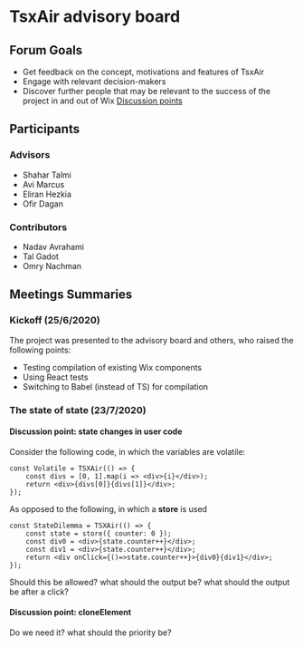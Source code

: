 # TsxAir advisory board

## Forum Goals
- Get feedback on the concept, motivations and features of TsxAir
- Engage with relevant decision-makers
- Discover further people that may be relevant to the success of the project in and out of Wix
[Discussion points](discussion.point.md)

## Participants

### Advisors
- Shahar Talmi
- Avi Marcus
- Eliran Hezkia
- Ofir Dagan

### Contributors
- Nadav Avrahami
- Tal Gadot
- Omry Nachman

## Meetings Summaries

### Kickoff (25/6/2020)
The project was presented to the advisory board and others, who raised the following points:
- Testing compilation of existing Wix components 
- Using React tests
- Switching to Babel (instead of TS) for compilation

### The state of state (23/7/2020)
#### Discussion point: state changes in user code
Consider the following code, in which the variables are volatile:
```tsx
const Volatile = TSXAir(() => {
    const divs = [0, 1].map(i => <div>{i}</div>);
    return <div>{divs[0]}{divs[1]}</div>;
});
```
As opposed to the following, in which a **store** is used
```tsx
const StateDilemma = TSXAir(() => {
    const state = store({ counter: 0 });
    const div0 = <div>{state.counter++}</div>;
    const div1 = <div>{state.counter++}</div>;
    return <div onClick={()=>state.counter++}>{div0}{div1}</div>;
});
```
Should this be allowed? what should the output be? what should the output be after a click?
#### Discussion point: cloneElement
Do we need it? what should the priority be?
